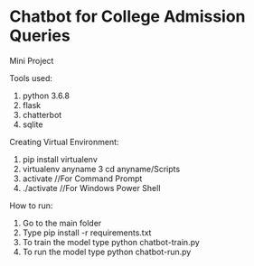 # Chatbot for College Admission Queries
Mini Project

Tools used:
1. python 3.6.8
2. flask
3. chatterbot
4. sqlite

Creating Virtual Environment:
1. pip install virtualenv
2. virtualenv anyname
3 cd anyname/Scripts
4. activate //For Command Prompt
5. ./activate //For Windows Power Shell

How to run:
1. Go to the main folder
2. Type pip install -r requirements.txt
3. To train the model type python chatbot-train.py
4. To run the model type python chatbot-run.py
